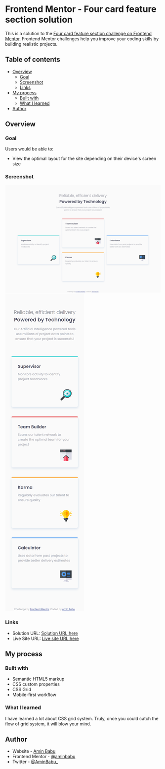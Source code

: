 # Frontend Mentor - Four card feature section solution

This is a solution to the [Four card feature section challenge on Frontend Mentor](https://www.frontendmentor.io/challenges/four-card-feature-section-weK1eFYK). Frontend Mentor challenges help you improve your coding skills by building realistic projects. 

## Table of contents

- [Overview](#overview)
  - [Goal](#goal)
  - [Screenshot](#screenshot)
  - [Links](#links)
- [My process](#my-process)
  - [Built with](#built-with)
  - [What I learned](#what-i-learned)
- [Author](#author)

## Overview

### Goal

Users would be able to:

- View the optimal layout for the site depending on their device's screen size

### Screenshot

![Desktop Preview](./design/desktop.png)
![Mobile Preview](./design/mobile.png)

### Links

- Solution URL: [Solution URL here](https://github.com/aminbabu/components/tree/master/four-card-feature-section)
- Live Site URL: [Live site URL here](https://aminbabu.github.io/components/four-card-feature-section)

## My process

### Built with

- Semantic HTML5 markup
- CSS custom properties
- CSS Grid
- Mobile-first workflow

### What I learned

I have learned a lot about CSS grid system. Truly, once you could catch the flow of grid system, it will blow your mind.

## Author

- Website - [Amin Babu](#)
- Frontend Mentor - [@aminbabu](https://www.frontendmentor.io/profile/aminbabu)
- Twitter - [@AminBabu_](https://www.twitter.com/AminBabu_)